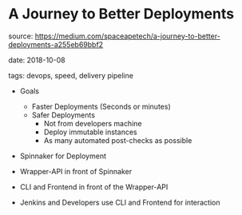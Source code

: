 # A Journey to Better Deployments

source: https://medium.com/spaceapetech/a-journey-to-better-deployments-a255eb69bbf2

date: 2018-10-08

tags: devops, speed, delivery pipeline

- Goals
  - Faster Deployments (Seconds or minutes)
  - Safer Deployments
    - Not from developers machine
    - Deploy immutable instances
    - As many automated post-checks as possible


- Spinnaker for Deployment
- Wrapper-API in front of Spinnaker
- CLI and Frontend in front of the Wrapper-API
- Jenkins and Developers use CLI and Frontend for interaction

